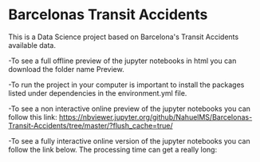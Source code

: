 # Barcelonas Transit Accidents
This is a Data Science project based on Barcelona's Transit Accidents available data.

-To see a full offline preview of the jupyter notebooks in html you can download the folder name Preview.

-To run the project in your computer is important to install the packages listed under dependencies in the environment.yml file.

-To see a non interactive online preview of the jupyter notebooks you can follow this link:
https://nbviewer.jupyter.org/github/NahuelMS/Barcelonas-Transit-Accidents/tree/master/?flush_cache=true/

-To see a fully interactive online version of the jupyter notebooks you can follow the link below. The processing time can get a really long:



